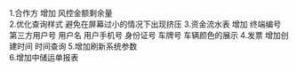 1.合作方 增加 风控金额剩余量  
2.优化查询样式 避免在屏幕过小的情况下出现挤压
3.资金流水表 增加 终端编号 第三方用户号 用户名 用户手机号 身份证号 车牌号 车辆颜色的展示
4.发票 增加创建时间 时间查询 
5.增加刷新系统参数  
6.增加中储运单报表

     

   
    
